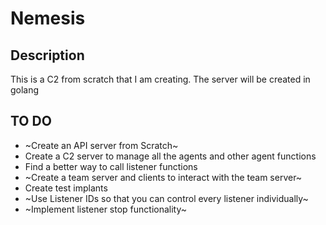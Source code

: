 # Nemesis

## Description

This is a C2 from scratch that I am creating. The server will be created in golang

## TO DO

- ~Create an API server from Scratch~
- Create a C2 server to manage all the agents and other agent functions
- Find a better way to call listener functions
- ~Create a team server and clients to interact with the team server~
- Create test implants
- ~Use Listener IDs so that you can control every listener individually~
- ~Implement listener stop functionality~
